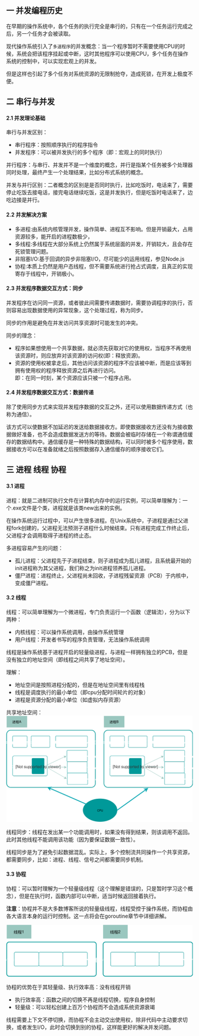## 一 并发编程历史  

在早期的操作系统中，各个任务的执行完全是串行的，只有在一个任务运行完成之后，另一个任务才会被读取。  

现代操作系统引入了`多道程序`的并发概念：当一个程序暂时不需要使用CPU的时候，系统会把该程序挂起或中断，这时其他程序可以使用CPU，多个任务在操作系统的控制中，可以实现宏观上的并发。    

但是这样也引起了多个任务对系统资源的无限制抢夺，造成死锁，在开发上极度不便。 

## 二 串行与并发

#### 2.1 并发理论基础

串行与并发区别：
- 串行程序：按照顺序执行的程序指令
- 并发程序：可以被并发执行的多个程序（即：宏观上的同时执行）

并行程序：与串行、并发并不是一个维度的概念，并行是指某个任务被多个处理器同时处理，最终产生一个处理结果，比如分布式系统的概念。

并发与并行区别：二者概念的区别是是否同时执行，比如吃饭时，电话来了，需要停止吃饭去接电话，接完电话继续吃饭，这是并发执行，但是吃饭时电话来了，边吃边接是并行。  

#### 2.2 并发解决方案

- 多进程:由系统内核管理并发，操作简单、进程互不影响。但是开销最大，占用资源较多，能开启的进程数极少，
- 多线程:多线程在大部分系统上仍然属于系统层面的并发，开销较大，且会存在死锁管理问题。
- 非阻塞I/O:基于回调的异步非阻塞I/O，尽可能少的运用线程，参见Node.js
- 协程:本质上仍然是用户态线程，但不需要系统进行抢占式调度，且真正的实现寄存于线程中，开销极小。

#### 2.3 并发程序数据交互方式：同步

并发程序在访问同一资源，或者彼此间需要传递数据时，需要协调程序的执行，否则容易出现数据使用的异常现象，这个处理过程，称为同步。  

同步的作用是避免在并发访问共享资源时可能发生的冲突。  

同步的理念：
- 程序如果想使用一个共享数据，就必须先获取对它的使用权，当程序不再使用该资源时，则应放弃对该资源的访问权(即：释放资源)。
- 资源的使用权被拿走后，其他访问该资源的程序不应该被中断，而是应该等到拥有使用权的程序释放资源之后再进行访问。  
即：在同一时刻，某个资源应该只被一个程序占用。  

#### 2.4 并发程序数据交互方式：数据传递

除了使用同步方式来实现并发程序数据的交互之外，还可以使用数据传递方式（也称为通信）。  

该方式可以使数据不加延迟的发送给数据接收方。即使数据接收方还没有为接收数据做好准备，也不会造成数据发送方的等待。数据会被临时存储在一个称谓通信缓存的数据结构中。通信缓存是一种特殊的数据结构，可以同时被多个程序使用，数据接收方可以在准备就绪之后按照数据存入通信缓存的顺序接收它们。  

## 三 进程 线程 协程

#### 3.1 进程

进程：就是二进制可执行文件在计算机内存中的运行实例，可以简单理解为：一个.exe文件是个类，进程就是该类new出来的实例。  

在操作系统运行过程中，可以产生很多进程。在Unix系统中，子进程是通过父进程fork创建的，父进程无法预测子进程什么时候结束。只有进程完成工作终止后，父进程才会调用取得子进程的终止态。  

多进程容易产生的问题：  
- 孤儿进程：父进程先于子进程结束，则子进程成为孤儿进程，且系统最开始的init进程称为其父进程，我们称之为init进程领养孤儿进程。  
- 僵尸进程：进程终止，父进程尚未回收，子进程残留资源（PCB）于内核中，变成僵尸进程。

#### 3.2 线程

线程：可以简单理解为一个微进程，专门负责运行一个函数（逻辑流），分为以下两种：
- 内核线程：可以操作系统调用，由操作系统管理
- 用户线程：开发者书写的程序负责管理，无法操作系统调用

线程是操作系统基于进程开启的轻量级进程，与进程一样拥有独立的PCB，但是没有独立的地址空间（即线程之间共享了地址空间）。

理解：
- 地址空间是按照进程分配的，但是在地址空间里有线程栈
- 线程是调度执行的最小单位（即cpu分配时间轮片的对象）
- 进程是资源分配的最小单位（如虚拟内存资源）

共享地址空间：
![](../images/go/02-01.svg)


线程同步：线程在发出某一个功能调用时，如果没有得到结果，则该调用不返回。此时其他线程不能调用该功能（因为要保证数据一致性）。  

线程同步是为了避免引起数据混乱。实际上，多个控制流共同操作一个共享资源，都需要同步，比如：进程、线程、信号之间都需要同步机制。 

#### 3.3 协程

协程：可以暂时理解为一个轻量级线程（这个理解是错误的，只是暂时学习这个概念），但是在执行时，函数内部可以中断，适当时候返回接着执行。 

**注意**：协程并不是大多数博客所说的轻量级线程，线程受控于操作系统，而协程由各大语言本身的运行时控制。这一点将会在goroutine章节中详细讲解。  

![](../images/go/02-02.svg)

协程的优势在于其轻量级、执行效率高：没有线程开销
- 执行效率高：函数之间的切换不再是线程切换，程序自身控制
- 轻量级：可以轻松创建上百万个协程而不会造成系统资源衰竭

线程需要上下文不停切换，而协程不会主动交出使用权，除非代码中主动要求切换，或者发生I/O，此时会切换到别的协程，这样能更好的解决并发问题。  